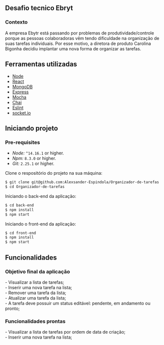 ## Desafio tecnico Ebryt
  ### Contexto
  <p>
      A empresa Ebytr está passando por problemas de produtividade/controle porque as pessoas colaboradoras vêm tendo dificuldade na organização 
     de suas tarefas individuais. Por esse motivo, a diretora de produto Carolina Bigonha decidiu implantar uma nova forma de organizar as tarefas.
  </p>
  
## Ferramentas utilizadas
  - [Node](https://nodejs.org/en/)
  - [React](https://reactjs.org/)
  - [MongoDB](https://www.mongodb.com/)
  - [Express](https://expressjs.com/)
  - [Mocha](https://mochajs.org/)
  - [Chai](https://www.chaijs.com/)
  - [Eslint](https://eslint.org/)
  - [socket.io](https://socket.io/)
  
## Iniciando projeto

  ### Pre-requisites

  - _Node:_ `^14.16.1` or higher.
  - _Npm:_ `8.3.0` or higher.
  - _Git:_ `2.25.1` or higher.

  Clone o respositório do projeto na sua máquina:

  ```sh
  $ git clone git@github.com:Alexsander-Espindola/Organizador-de-tarefas.git
  $ cd Organizador-de-tarefas
  ```
  
  Iniciando o back-end da aplicação:
    
  ```sh
  $ cd back-end
  $ npm install
  $ npm start
  ```
  Iniciando o front-end da aplicação:
    
  ```sh
  $ cd front-end
  $ npm install
  $ npm start
  ```
## Funcionalidades 
  ### Objetivo final da aplicação
  <p>
    - Visualizar a lista de tarefas; <br>
    - Inserir uma nova tarefa na lista; <br>
    - Remover uma tarefa da lista; <br>
    - Atualizar uma tarefa da lista; <br>
    - A tarefa deve possuir um status editável: pendente, em andamento ou pronto; <br>
  </p>

  ### Funcionalidades prontas
  <p>
    - Visualizar a lista de tarefas por ordem de data de criação; <br>
    - Inserir uma nova tarefa na lista; <br>
  </p>

